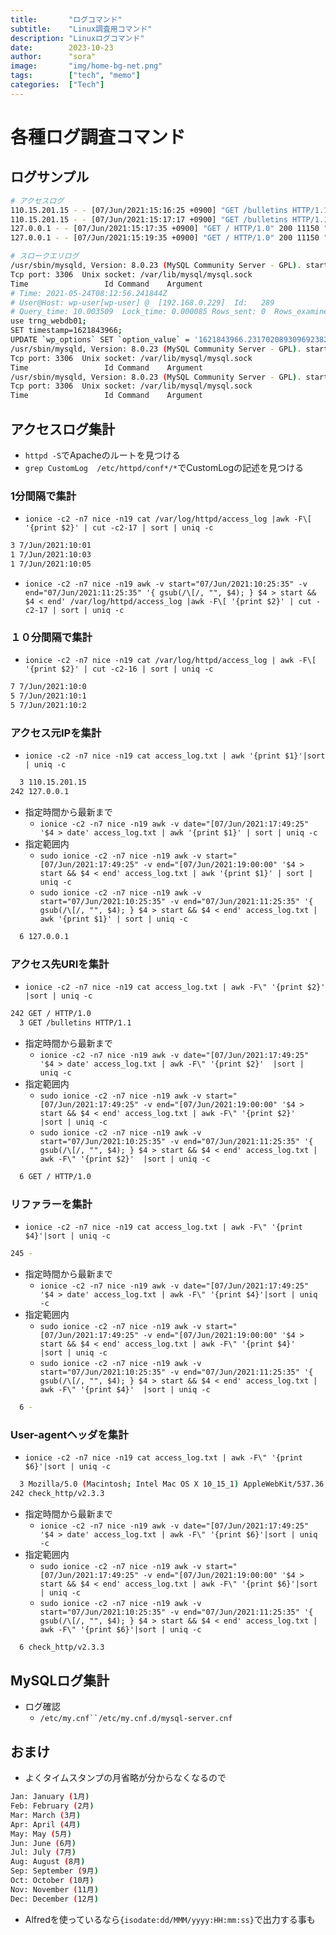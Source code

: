 ```yaml
---
title:       "ログコマンド"
subtitle:    "Linux調査用コマンド"
description: "Linuxログコマンド"
date:        2023-10-23
author:      "sora"
image:       "img/home-bg-net.png"
tags:        ["tech", "memo"]
categories:  ["Tech"]
---
```


# 各種ログ調査コマンド

## ログサンプル

```bash
# アクセスログ
110.15.201.15 - - [07/Jun/2021:15:16:25 +0900] "GET /bulletins HTTP/1.1" 504 9345 "-" "Mozilla/5.0 (Macintosh; Intel Mac OS X 10_15_1) AppleWebKit/537.36 (KHTML, like Gecko) Chrome/78.0.3904.108 Safari/537.36"
110.15.201.15 - - [07/Jun/2021:15:17:17 +0900] "GET /bulletins HTTP/1.1" 504 9345 "-" "Mozilla/5.0 (Macintosh; Intel Mac OS X 10_15_1) AppleWebKit/537.36 (KHTML, like Gecko) Chrome/78.0.3904.108 Safari/537.36"
127.0.0.1 - - [07/Jun/2021:15:17:35 +0900] "GET / HTTP/1.0" 200 11150 "-" "check_http/v2.3.3"
127.0.0.1 - - [07/Jun/2021:15:19:35 +0900] "GET / HTTP/1.0" 200 11150 "-" "check_http/v2.3.3"

# スロークエリログ
/usr/sbin/mysqld, Version: 8.0.23 (MySQL Community Server - GPL). started with:
Tcp port: 3306  Unix socket: /var/lib/mysql/mysql.sock
Time                 Id Command    Argument
# Time: 2021-05-24T08:12:56.241844Z
# User@Host: wp-user[wp-user] @  [192.168.0.229]  Id:   289
# Query_time: 10.003509  Lock_time: 0.000085 Rows_sent: 0  Rows_examined: 1
use trng_webdb01;
SET timestamp=1621843966;
UPDATE `wp_options` SET `option_value` = '1621843966.2317020893096923828125' WHERE `option_name` = '_transient_doing_cron';
/usr/sbin/mysqld, Version: 8.0.23 (MySQL Community Server - GPL). started with:
Tcp port: 3306  Unix socket: /var/lib/mysql/mysql.sock
Time                 Id Command    Argument
/usr/sbin/mysqld, Version: 8.0.23 (MySQL Community Server - GPL). started with:
Tcp port: 3306  Unix socket: /var/lib/mysql/mysql.sock
Time                 Id Command    Argument
```

## アクセスログ集計

- `httpd -S`でApacheのルートを見つける
- `grep CustomLog  /etc/httpd/conf*/*`でCustomLogの記述を見つける

### 1分間隔で集計

- `ionice -c2 -n7 nice -n19 cat /var/log/httpd/access_log |awk -F\[ '{print $2}' | cut -c2-17 | sort | uniq -c`

```bash
3 7/Jun/2021:10:01
1 7/Jun/2021:10:03
1 7/Jun/2021:10:05
```

- `ionice -c2 -n7 nice -n19 awk -v start="07/Jun/2021:10:25:35" -v end="07/Jun/2021:11:25:35" '{ gsub(/\[/, "", $4); } $4 > start && $4 < end' /var/log/httpd/access_log |awk -F\[ '{print $2}' | cut -c2-17 | sort | uniq -c`

### １０分間隔で集計

- `ionice -c2 -n7 nice -n19 cat /var/log/httpd/access_log | awk -F\[ '{print $2}' | cut -c2-16 | sort | uniq -c`

```bash
7 7/Jun/2021:10:0
5 7/Jun/2021:10:1
5 7/Jun/2021:10:2
```

### アクセス元IPを集計

- `ionice -c2 -n7 nice -n19 cat access_log.txt | awk '{print $1}'|sort | uniq -c`

```bash
  3 110.15.201.15
242 127.0.0.1
```

- 指定時間から最新まで
  - `ionice -c2 -n7 nice -n19 awk -v date="[07/Jun/2021:17:49:25" '$4 > date' access_log.txt | awk '{print $1}' | sort | uniq -c`
- 指定範囲内
  - `sudo ionice -c2 -n7 nice -n19 awk -v start="[07/Jun/2021:17:49:25" -v end="[07/Jun/2021:19:00:00" '$4 > start && $4 < end' access_log.txt | awk '{print $1}' | sort | uniq -c`
  - `sudo ionice -c2 -n7 nice -n19 awk -v start="07/Jun/2021:10:25:35" -v end="07/Jun/2021:11:25:35" '{ gsub(/\[/, "", $4); } $4 > start && $4 < end' access_log.txt | awk '{print $1}' | sort | uniq -c`

```bash
  6 127.0.0.1
```

### アクセス先URIを集計

- `ionice -c2 -n7 nice -n19 cat access_log.txt | awk -F\" '{print $2}'  |sort | uniq -c`

```bash
242 GET / HTTP/1.0
  3 GET /bulletins HTTP/1.1
```

- 指定時間から最新まで
  - `ionice -c2 -n7 nice -n19 awk -v date="[07/Jun/2021:17:49:25" '$4 > date' access_log.txt | awk -F\" '{print $2}'  |sort | uniq -c`
- 指定範囲内
  - `sudo ionice -c2 -n7 nice -n19 awk -v start="[07/Jun/2021:17:49:25" -v end="[07/Jun/2021:19:00:00" '$4 > start && $4 < end' access_log.txt | awk -F\" '{print $2}'  |sort | uniq -c`
  - `sudo ionice -c2 -n7 nice -n19 awk -v start="07/Jun/2021:10:25:35" -v end="07/Jun/2021:11:25:35" '{ gsub(/\[/, "", $4); } $4 > start && $4 < end' access_log.txt | awk -F\" '{print $2}'  |sort | uniq -c`

```bash
  6 GET / HTTP/1.0
```

### リファラーを集計

- `ionice -c2 -n7 nice -n19 cat access_log.txt | awk -F\" '{print $4}'|sort | uniq -c`

```bash
245 -
```

- 指定時間から最新まで
  - `ionice -c2 -n7 nice -n19 awk -v date="[07/Jun/2021:17:49:25" '$4 > date' access_log.txt | awk -F\" '{print $4}'|sort | uniq -c`
- 指定範囲内
  - `sudo ionice -c2 -n7 nice -n19 awk -v start="[07/Jun/2021:17:49:25" -v end="[07/Jun/2021:19:00:00" '$4 > start && $4 < end' access_log.txt | awk -F\" '{print $4}'  |sort | uniq -c`
  - `sudo ionice -c2 -n7 nice -n19 awk -v start="07/Jun/2021:10:25:35" -v end="07/Jun/2021:11:25:35" '{ gsub(/\[/, "", $4); } $4 > start && $4 < end' access_log.txt | awk -F\" '{print $4}'  |sort | uniq -c`

```bash
  6 -
```

### User-agentヘッダを集計

- `ionice -c2 -n7 nice -n19 cat access_log.txt | awk -F\" '{print $6}'|sort | uniq -c`

```bash
  3 Mozilla/5.0 (Macintosh; Intel Mac OS X 10_15_1) AppleWebKit/537.36 (KHTML, like Gecko) Chrome/78.0.3904.108 Safari/537.36
242 check_http/v2.3.3
```

- 指定時間から最新まで
  - `ionice -c2 -n7 nice -n19 awk -v date="[07/Jun/2021:17:49:25" '$4 > date' access_log.txt | awk -F\" '{print $6}'|sort | uniq -c`
- 指定範囲内
  - `sudo ionice -c2 -n7 nice -n19 awk -v start="[07/Jun/2021:17:49:25" -v end="[07/Jun/2021:19:00:00" '$4 > start && $4 < end' access_log.txt | awk -F\" '{print $6}'|sort | uniq -c`
  - `sudo ionice -c2 -n7 nice -n19 awk -v start="07/Jun/2021:10:25:35" -v end="07/Jun/2021:11:25:35" '{ gsub(/\[/, "", $4); } $4 > start && $4 < end' access_log.txt | awk -F\" '{print $6}'|sort | uniq -c`

```bash
  6 check_http/v2.3.3
```

## MySQLログ集計

- ログ確認
  - `/etc/my.cnf``/etc/my.cnf.d/mysql-server.cnf`

## おまけ

- よくタイムスタンプの月省略が分からなくなるので

```bash
Jan: January (1月)
Feb: February (2月)
Mar: March (3月)
Apr: April (4月)
May: May (5月)
Jun: June (6月)
Jul: July (7月)
Aug: August (8月)
Sep: September (9月)
Oct: October (10月)
Nov: November (11月)
Dec: December (12月)
```

- Alfredを使っているなら`{isodate:dd/MMM/yyyy:HH:mm:ss}`で出力する事も
